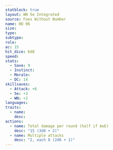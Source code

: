 ```yaml
---
statblock: true
layout: WN 5e Integrated
source: Foes Without Number
name: HD 06
size: 
type: 
subtype: 
role: 
ac: 15
hit_dice: 6d8
speed: 
stats:
  - Save: 9
  - Instinct: 
  - Morale:
  - DC: 14
skillsaves:
  - Attack: +6
  - 5e: +3
  - WN: +2
languages: 
traits:
  - name: 
    desc: 
actions:
  - name: Total damage per round (half if AoE)
    desc: "15 (3d8 + 2)"
  - name: Multiple attacks
    desc: "2, each 8 (2d6 + 1)"
---
```


